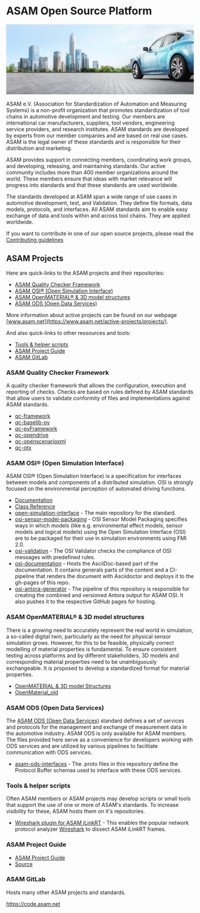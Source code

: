 # ASAM Open Source Platform
[![tp header](/doc/img/Asam_Background_1.jpg)](http://www.asam.net/)

ASAM e.V. (Association for Standardization of Automation and Measuring Systems) is a non-profit organization that promotes standardization of tool chains in automotive development and testing. Our members are international car manufacturers, suppliers, tool vendors, engineering service providers, and research institutes. ASAM standards are developed by experts from our member companies and are based on real use cases. ASAM is the legal owner of these standards and is responsible for their distribution and marketing.

ASAM provides support in connecting members, coordinating work groups, and developing, releasing, and maintaining standards. Our active community includes more than 400 member organizations around the world. These members ensure that ideas with market relevance will progress into standards and that these standards are used worldwide. 

The standards developed at ASAM span a wide range of use cases in automotive development, test, and Validation. They define file formats, data models, protocols, and interfaces. All ASAM standards aim to enable easy exchange of data and tools within and across tool chains. They are applied worldwide.

If you want to contribute in one of our open source projects, please read the [Contributing guidelines](https://github.com/asam-ev/.github/blob/main/profile/CONTRIBUTING.md) 

## ASAM Projects

Here are quick-links to the ASAM projects and their repositories:
- [ASAM Quality Checker Framework](#asam-quality-checker-framework)
- [ASAM OSI® (Open Simulation Interface)](#asam-osi-open-simulation-interface)
- [ASAM OpenMATERIAL® & 3D model structures](#asam-open-material-3d-model-structures)
- [ASAM ODS (Open Data Services)](#asam-ods-open-data-services)

More information about active projects can be found on our webpage [www.asam.net](https://www.asam.net/active-projects/projects/).

And also quick-links to other ressources and tools:
- [Tools & helper scripts](#tools-helper-scripts)
- [ASAM Project Guide](#asam-project-guide)
- [ASAM GitLab](#asam-gitLab)

### ASAM Quality Checker Framework

A quality checker framework that allows the configuration, execution and reporting of checks. Checks are based on rules defined by ASAM standards that allow users to validate conformity of files and implementations against ASAM standards.

- [qc-framework](https://github.com/asam-ev/qc-framework)
- [qc-baselib-py](https://github.com/asam-ev/qc-baselib-py)
- [qc-pyFramework](https://github.com/asam-ev/qc-pyFramework)
- [qc-opendrive](https://github.com/asam-ev/qc-opendrive)
- [qc-openscenarioxml](https://github.com/asam-ev/qc-openscenarioxml)
- [qc-otx](https://github.com/asam-ev/qc-otx)

### ASAM OSI® (Open Simulation Interface)
ASAM OSI® (Open Simulation Interface) is a specification for interfaces between models and components of a distributed simulation. OSI is strongly focused on the environmental perception of automated driving functions.

- [Documentation](https://opensimulationinterface.github.io/osi-antora-generator/asamosi/latest/specification/index.html)
- [Class Reference](https://opensimulationinterface.github.io/osi-antora-generator/asamosi/latest/gen/annotated.html)
- [open-simulation-interface](https://github.com/OpenSimulationInterface/open-simulation-interface) - The main repository for the standard.
- [osi-sensor-model-packaging](https://github.com/OpenSimulationInterface/osi-sensor-model-packaging) - OSI Sensor Model Packaging specifies ways in which models (like e.g. environmental effect models, sensor models and logical models) using the Open Simulation Interface (OSI) are to be packaged for their use in simulation environments using FMI 2.0.
- [osi-validation](https://github.com/OpenSimulationInterface/osi-validation) - The OSI Validator checks the compliance of OSI messages with predefined rules.
- [osi-documentation](https://github.com/OpenSimulationInterface/osi-documentation) - Hosts the AsciiDoc-based part of the documentation. It contains generals parts of the content and a CI-pipeline that renders the document with Asciidoctor and deploys it to the gh-pages of this repo.
- [osi-antora-generator](https://github.com/OpenSimulationInterface/osi-antora-generator) - The pipeline of this repository is responsible for creating the combined and versioned Antora output for ASAM OSI. It also pushes it to the respective GitHub pages for hosting.

### ASAM OpenMATERIAL® & 3D model structures

There is a growing need to accurately represent the real world in simulation, a so-called digital twin, particularly as the need for physical sensor simulation grows. However, for this to be feasible, physically correct modelling of material properties is fundamental. To ensure consistent testing across platforms and by different stakeholders, 3D models and corresponding material properties need to be unambiguously exchangeable. It is proposed to develop a standardized format for material properties.   

- [OpenMATERIAL & 3D model Structures](https://github.com/asam-ev/OpenMATERIAL)
- [OpenMaterial_old](https://github.com/asam-ev/OpenMATERIAL_old)

### ASAM ODS (Open Data Services)

The [ASAM ODS (Open Data Services)](https://www.asam.net/standards/detail/ods/wiki/) standard defines a set of services and protocols for the management and exchange of measurement data in the automotive industry. ASAM ODS is only available for ASAM members. The files provided here serve as a convenience for developers working with ODS services and are utilized by various pipelines to facilitate communication with ODS services.

- [asam-ods-interfaces](https://github.com/asam-ev/ASAM-ODS-Interfaces) - The .proto files in this repository define the Protocol Buffer schemas used to interface with these ODS services.

### Tools & helper scripts

Often ASAM members or ASAM projects may develop scripts or small tools that support the use of one or more of ASAM's standards. To increase visibility for these, ASAM hosts them on it's repositories.

- [Wireshark plugin for ASAM iLinkRT](https://github.com/asam-ev/Wireshark-iLinkRT) - This enables the popular network protocol analyzer [Wireshark](https://www.wireshark.org/) to dissect ASAM iLinkRT frames. 

### ASAM Project Guide
- [ASAM Project Guide](https://asam-ev.github.io/asam-project-guide/asamprojectguide/latest/index.html)
- [Source](https://github.com/asam-ev/asam-project-guide-content)

### ASAM GitLab
Hosts many other ASAM projects and standards.

https://code.asam.net
